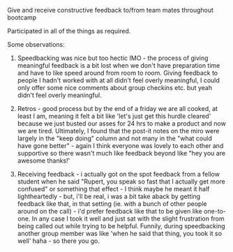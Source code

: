 Give and receive constructive feedback to/from team mates throughout bootcamp

Participated in all of the things as required. 

Some observations:

1. Speedbacking was nice but too hectic IMO - the process of giving meaningful feedback is a bit lost when we don't have preparation time and have to like speed around from room to room. Giving feedback to people I hadn't worked with at all didn't feel overly meaningful, I could only offer some nice comments about group checkins etc. but yeah didn't feel overly meaningful. 

2. Retros - good process but by the end of a friday we are all cooked, at least I am, meaning it felt a bit like 'let's just get this hurdle cleared' because we just busted our asses for 24 hrs to make a product and now we are tired. Ultimately, I found that the post-it notes on the miro were largely in the "keep doing" column and not many in the "what could have gone better" - again I think everyone was lovely to each other and supportive so there wasn't much like feedback beyond like "hey you are awesome thanks!' 

3. Receiving feedback - i actually got on the spot feedback from a fellow student when he said "Rupert, you speak so fast that I actually get more confused" or something that effect - I think maybe he meant it half lightheartedly - but, i'll be real, i was a bit take aback by getting feedback like that, in that setting (ie. with a bunch of other people around on the call) - i'd prefer feedback like that to be given like one-to-one. In any case I took it well and just sat with the slight frustration from being called out while trying to be helpful. Funnily, during speedbacking another group member was like 'when he said that thing, you took it so well' haha - so there you go. 